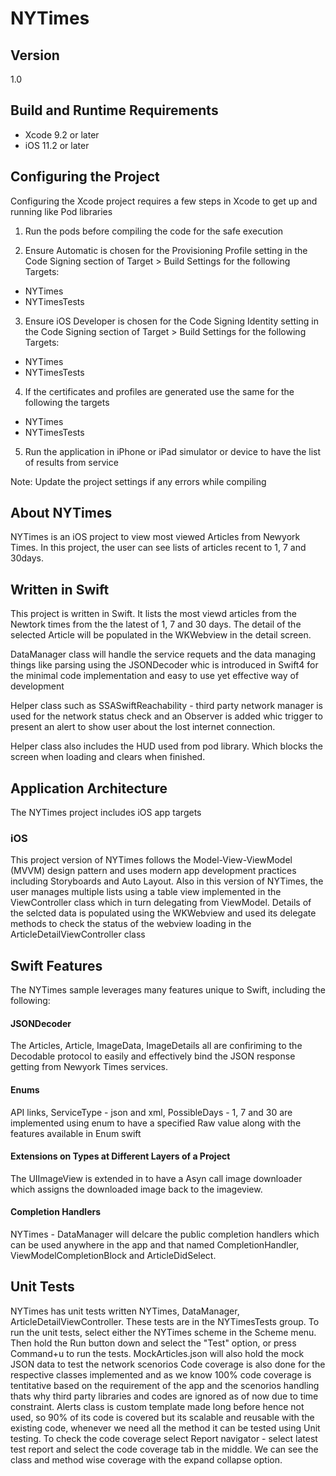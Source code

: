# NYTimes

## Version

1.0

## Build and Runtime Requirements
+ Xcode 9.2 or later
+ iOS 11.2 or later

## Configuring the Project

Configuring the Xcode project requires a few steps in Xcode to get up and running like Pod libraries

1) Run the pods before compiling the code for the safe execution

2) Ensure Automatic is chosen for the Provisioning Profile setting in the Code Signing section of Target > Build Settings for the following Targets:

- NYTimes
- NYTimesTests

3) Ensure iOS Developer is chosen for the Code Signing Identity setting in the Code Signing section of Target > Build Settings for the following Targets:

- NYTimes
- NYTimesTests

4) If the certificates and profiles are generated use the same for the following the targets

- NYTimes
- NYTimesTests

5) Run the application in iPhone or iPad simulator or device to have the list of results from service

Note: Update the project settings if any errors while compiling

## About NYTimes

NYTimes is an iOS project to view most viewed Articles from Newyork Times. In this project, the user can see lists of articles recent to 1, 7 and 30days.

## Written in Swift

This project is written in Swift. It lists the most viewd articles from the Newtork times from the the latest of 1, 7 and 30 days. The detail of the selected Article will be populated in the WKWebview in the detail screen.

DataManager class will handle the service requets and the data managing things like parsing using the JSONDecoder whic is introduced in Swift4 for the minimal code implementation and easy to use yet effective way of development

Helper class such as SSASwiftReachability - third party network manager is used for the network status check and an Observer is added whic trigger to present an alert to show user about the lost internet connection.

Helper class also includes the HUD used from pod library. Which blocks the screen when loading and clears when finished.

## Application Architecture

The NYTimes project includes iOS app targets

### iOS

This project version of NYTimes follows the Model-View-ViewModel (MVVM) design pattern and uses modern app development practices including Storyboards and Auto Layout. Also in this version of NYTimes, the user manages multiple lists using a table view implemented in the ViewController class which in turn delegating from ViewModel. Details of the selcted data is populated using the WKWebview and used its delegate methods to check the status of the webview loading in the ArticleDetailViewController class

## Swift Features

The NYTimes sample leverages many features unique to Swift, including the following:

#### JSONDecoder

The Articles, Article, ImageData, ImageDetails all are confiriming to the Decodable protocol to easily and effectively bind the JSON response getting from Newyork Times services.

#### Enums

API links, ServiceType - json and xml, PossibleDays - 1, 7 and 30 are implemented using enum to have a specified Raw value along with the features available in Enum swift

#### Extensions on Types at Different Layers of a Project

The UIImageView is extended in to have a Asyn call image downloader which assigns the downloaded image back to the imageview.

#### Completion Handlers

NYTimes - DataManager will delcare the public completion handlers which can be used anywhere in the app and that named
CompletionHandler, ViewModelCompletionBlock and ArticleDidSelect.

## Unit Tests

NYTimes has unit tests written NYTimes, DataManager, ArticleDetailViewController. These tests are in the NYTimesTests group. To run the unit tests, select either the NYTimes scheme in the Scheme menu. Then hold the Run button down and select the "Test" option, or press Command+u to run the tests.
MockArticles.json will also hold the mock JSON data to test the network scenorios
Code coverage is also done for the respective classes implemented and as we know 100% code coverage is tentitative based on the requirement of the app and the scenorios handling thats why third party libraries and codes are ignored as of now due to time constraint. Alerts class is custom template made long before hence not used, so 90% of its code is covered but its scalable and reusable with the existing code, whenever we need all the method it can be tested using Unit testing. To check the code coverage select Report navigator - select latest test report and select the code coverage tab in the middle. We can see the class and method wise coverage with the expand collapse option.

